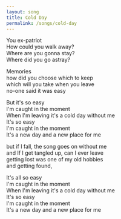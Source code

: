 ```yaml
---
layout: song
title: Cold Day
permalink: /songs/cold-day
---
```


You ex-patriot<br />
How could you walk away?<br />
Where are you gonna stay?<br />
Where did you go astray?<br />

Memories<br />
how did you choose which to keep<br />
which will you take when you leave  <br />
no-one said it was easy<br />

But it's so easy<br />
I'm caught in the moment<br />
When I'm leaving it's a cold day without me<br />
It's so easy<br />
I'm caught in the moment<br />
It's a new day and a new place for me<br />

but if I fall, the song goes on without me<br />
and If I get tangled up, can I ever leave<br />
getting lost was one of my old hobbies<br />
and getting found,<br />

It's all so easy<br />
I'm caught in the moment<br />
When I'm leaving it's a cold day without me<br />
It's so easy<br />
I'm caught in the moment<br />
It's a new day and a new place for me<br />

